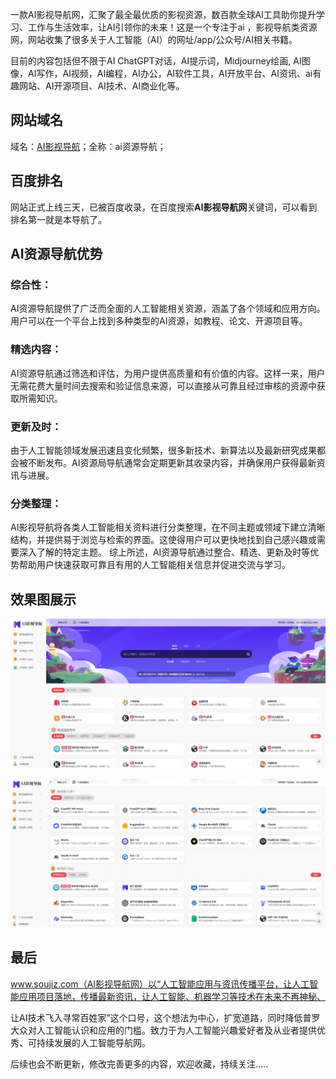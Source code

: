 一款AI影视导航网，汇聚了最全最优质的影视资源，数百款全球AI工具助你提升学习、工作与生活效率，让AI引领你的未来！这是一个专注于ai ，影视导航类资源网，网站收集了很多关于人工智能（AI）的网址/app/公众号/AI相关书籍。

目前的内容包括但不限于AI ChatGPT对话，AI提示词，Midjourney绘画, AI图像，AI写作，AI视频，AI编程，AI办公，AI软件工具，AI开放平台、AI资讯、ai有趣网站、AI开源项目、AI技术、AI商业化等。

## 网站域名
域名：[AI影视导航](https://www.soujiz.com/)；全称：ai资源导航；
## 百度排名
网站正式上线三天，已被百度收录，在百度搜索**AI影视导航网**关键词，可以看到排名第一就是本导航了。
## AI资源导航优势
### 综合性：
AI资源导航提供了广泛而全面的人工智能相关资源，涵盖了各个领域和应用方向。用户可以在一个平台上找到多种类型的AI资源，如教程、论文、开源项目等。
### 精选内容：
AI资源导航通过筛选和评估，为用户提供高质量和有价值的内容。这样一来，用户无需花费大量时间去搜索和验证信息来源，可以直接从可靠且经过审核的资源中获取所需知识。
### 更新及时：
由于人工智能领域发展迅速且变化频繁，很多新技术、新算法以及最新研究成果都会被不断发布。AI资源局导航通常会定期更新其收录内容，并确保用户获得最新资讯与进展。
### 分类整理：
AI影视导航将各类人工智能相关资料进行分类整理，在不同主题或领域下建立清晰结构，并提供易于浏览与检索的界面。这使得用户可以更快地找到自己感兴趣或需要深入了解的特定主题。
综上所述，AI资源导航通过整合、精选、更新及时等优势帮助用户快速获取可靠且有用的人工智能相关信息并促进交流与学习。

## 效果图展示
![AI影视导航网](soujiz.com-20241122140100.jpg)

![AI影视导航网](soujiz.com-20241122140228.jpg)

## 最后
www.soujiz.com（AI影视导航网）以“人工智能应用与资讯传播平台，让人工智能应用项目落地，传播最新资讯，让人工智能、机器学习等技术在未来不再神秘、

让AI技术飞入寻常百姓家”这个口号，这个想法为中心，扩宽道路，同时降低普罗大众对人工智能认识和应用的门槛。致力于为人工智能兴趣爱好者及从业者提供优秀、可持续发展的人工智能导航网。

后续也会不断更新，修改完善更多的内容，欢迎收藏，持续关注…..
